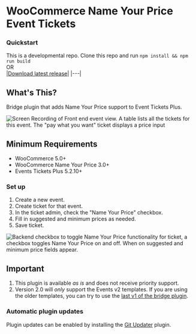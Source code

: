 # WooCommerce Name Your Price Event Tickets #

### Quickstart

This is a developmental repo. Clone this repo and run `npm install && npm run build`   
OR    
|[Download latest release](https://github.com/kathyisawesome/wc-nyp-event-tickets/releases/latest/)|
|---|

## What's This?

Bridge plugin that adds Name Your Price support to Event Tickets Plus.

![Screen Recording of Front end event view. A table lists all the tickets for this event. The "pay what you want" ticket displays a price input](https://user-images.githubusercontent.com/507025/133818392-57d57ad5-a14a-4c92-b57b-f3f5780d05a2.gif "Front end price input for ticket")

## Minimum Requirements ##
* WooCommerce 5.0+
* WooCommerce Name Your Price 3.0+
* Events Tickets Plus 5.2.10+

### Set up

1. Create a new event.
2. Create ticket for that event.
3. In the ticket admin, check the "Name Your Price" checkbox.
4. Fill in suggested and minimum prices as needed.
5. Save ticket.

![Backend checkbox to toggle Name Your Price functionality for ticket, a checkbox toggles Name Your Price on and off. When on suggested and minimum price fields appear.](https://user-images.githubusercontent.com/507025/133639552-c14943c9-734d-43dd-9b84-b27a7367d6ef.png "Backend checkbox to toggle Name Your Price functionality for ticket")

## Important ##

1. This plugin is available _as is_ and does not receive priority support.
2. Version 2.0 will _only_ support the Events v2 templates. If you are using the older templates, you can try to use the [last v1 of the bridge plugin](https://github.com/kathyisawesome/wc-nyp-event-tickets/tree/1.0.2). 

### Automatic plugin updates

Plugin updates can be enabled by installing the [Git Updater](https://git-updater.com/) plugin.
